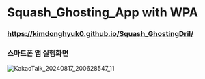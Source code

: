 # Squash_Ghosting_App with WPA

### https://kimdonghyuk0.github.io/Squash_GhostingDril/

### 스마트폰 앱 실행화면
![KakaoTalk_20240817_200628547_11](https://github.com/user-attachments/assets/2d25fa9f-7bf0-48e6-9122-e21cb979c73a)
